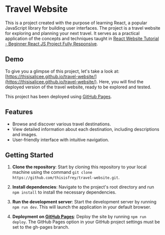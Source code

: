 # Travel Website

This is a project created with the purpose of learning React, a popular JavaScript library for building user interfaces. The project is a travel website for exploring and planning your next travel.
It serves as a practical application of the concepts and techniques taught in [React Website Tutorial - Beginner React JS Project Fully Responsive](https://youtu.be/I2UBjN5ER4s).

## Demo
To give you a glimpse of this project, let's take a look at:  [https://thisisalicee.github.io/travel-website/](https://thisisalicee.github.io/travel-website/). Here, you will find the deployed version of the travel website, ready to be explored and tested.

This project has been deployed using [GitHub Pages](https://create-react-app.dev/docs/deployment/).


## Features

- Browse and discover various travel destinations.
- View detailed information about each destination, including descriptions and images.
- User-friendly interface with intuitive navigation.

## Getting Started

1. **Clone the repository**: Start by cloning this repository to your local machine using the command `git clone https://github.com/thisisfrey/travel-website.git`.

2. **Install dependencies**: Navigate to the project's root directory and run `npm install` to install the necessary dependencies.

3. **Run the development server**: Start the development server by running `npm run dev`. This will launch the application in your default browser.

4. **Deployment on [GitHub Pages](https://create-react-app.dev/docs/deployment/)**: Deploy the site by running `npm run deploy`. The GitHub Pages option in your GitHub project settings must be set to the gh-pages branch.







